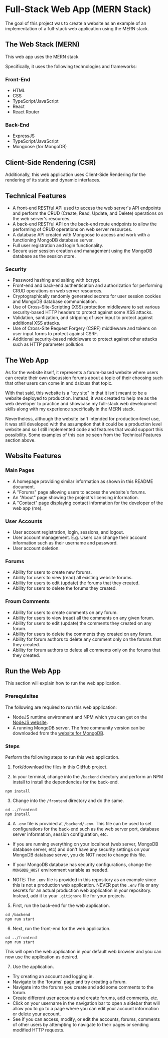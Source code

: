 # Full-Stack Web App (MERN Stack)

The goal of this project was to create a website as an example of an implementation of a full-stack web application using the MERN stack.


## The Web Stack (MERN)

This web app uses the MERN stack.

Specifically, it uses the following technologies and frameworks:

### Front-End
- HTML
- CSS
- TypeScript/JavaScript
- React
- React Router

### Back-End
- ExpressJS
- TypeScript/JavaScript
- Mongoose (for MongoDB)

## Client-Side Rendering (CSR)

Additionally, this web application uses Client-Side Rendering for the rendering of its static and dynamic interfaces.

## Technical Features

- A front-end RESTful API used to access the web server's API endpoints and perform the CRUD (Create, Read, Update, and Delete) operations on the web server's resources.
- A back-end RESTful API on the back-end route endpoints to allow the performing of CRUD operations on web server resources.
- A database API created with Mongoose to access and work with a functioning MongoDB database server.
- Full user registration and login functionality.
- Secure user session creation and management using the MongoDB database as the session store.

### Security

- Password hashing and salting with bcrypt.
- Front-end and back-end authentication and authorization for performing CRUD operations on web server resources.
- Cryptographically randomly generated secrets for user session cookies and MongoDB database communication.
- Use of Cross-Site-Scripting (XSS) protection middleware to set various security-based HTTP headers to protect against some XSS attacks.
- Validation, santization, and stripping of user input to protect against additional XSS attacks.
- Use of Cross-Site Request Forgery (CSRF) middleware and tokens on user input forms to protect against CSRF.
- Additional security-based middleware to protect against other attacks such as HTTP parameter pollution.

## The Web App

As for the website itself, it represents a forum-based website where users can create their own discussion forums about a topic of their choosing such that other users can come in and dsicuss that topic.

With that said, this website is a "toy site" in that it isn't meant to be a website deployed to production. Instead, it was created to help me as the web developer to practice and showcase my full-stack web development skills along with my experience specifically in the MERN stack.

Nevertheless, although the website isn't intended for production-level use, it was still developed with the assumption that it could be a production level website and so I still implemented code and features that would support this possibility. Some examples of this can be seen from the Technical Features section above.

## Website Features

### Main Pages

- A homepage providing similar information as shown in this README document.
- A "Forums" page allowing users to access the website's forums.
- An "About" page showing the project's licensing information.
- A "Contact" page displaying contact information for the developer of the web app (me).

### User Accounts
- User account registration, login, sessions, and logout.
- User account management. E.g. Users can change their account information such as their username and password.
- User account deletion.

### Forums
- Ability for users to create new forums.
- Ability for users to view (read) all existing website forums.
- Ability for users to edit (update) the forums that they created.
- Ability for users to delete the forums they created.

### Froum Comments
- Ability for users to create comments on any forum.
- Ability for users to view (read) all the comments on any given forum.
- Ability for users to edit (update) the comments they created on any forum.
- Ability for users to delete the comments they created on any forum.
- Ability for forum authors to delete any comment only on the forums that they created.
- Ability for forum authors to delete all comments only on the forums that they created.

## Run the Web App

This section will explain how to run the web application.

### Prerequisites

The following are required to run this web application:

- NodeJS runtime environment and NPM which you can get on the [NodeJS website](https://nodejs.org/en/download/).
- A running MongoDB server. The free community version can be downloaded from the [website for MongoDB](https://www.mongodb.com/try/download/community).

### Steps

Perform the following steps to run this web application.

1. Fork/download the files in this GitHub project.

2. In your terminal, change into the `/backend` directory and perform an NPM install to install the dependencies for the back-end.

```
npm install
```

3. Change into the `/frontend` directory and do the same.

```
cd ../frontend
npm install
```

4. A `.env` file is provided at `/backend/.env`. This file can be used to set configurations for the back-end such as the web server port, database server information, session configuration, etc.

- If you are running everything on your localhost (web server, MongoDB database server, etc) and don't have any security settings on your MongoDB database server, you do NOT need to change this file.

- If your MongoDB database has security configurations, change the `MONGODB_HOST` environment variable as needed.

- NOTE: The `.env` file is provided in this repository as an example since this is not a production web application. NEVER put the `.env` file or any secrets for an actual production web application in your repository. Instead, add it to your `.gitignore` file for your projects.

5. First, run the back-end for the web application.

```
cd /backend
npm run start
```

6. Next, run the front-end for the web application.

```
cd ../frontend
npm run start
```

This will open the web application in your default web browser and you can now use the application as desired.

7. Use the application.

- Try creating an account and logging in.
- Navigate to the 'forums' page and try creating a forum.
- Navigate into the forums you create and add some comments to the forum.
- Create different user accounts and create forums, add comments, etc.
- Click on your username in the navigation bar to open a sidebar that will allow you to go to a page where you can edit your account information or delete your account.
- See if you can access, modify, or edit the accounts, forums, comments of other users by attempting to navigate to their pages or sending modified HTTP requests.


